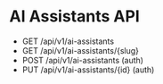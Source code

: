 # AI Assistants API

- GET /api/v1/ai-assistants
- GET /api/v1/ai-assistants/{slug}
- POST /api/v1/ai-assistants (auth)
- PUT /api/v1/ai-assistants/{id} (auth)